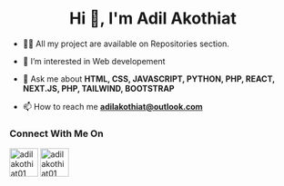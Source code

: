 <h1 align='center'>Hi 👋, I'm Adil Akothiat</h1>

- 👨‍💻 All my project are available on Repositories section.

- 👀 I’m interested in Web developement 

- 💬 Ask me about **HTML, CSS, JAVASCRIPT, PYTHON, PHP, REACT, NEXT.JS, PHP, TAILWIND, BOOTSTRAP**

- 📫 How to reach me **adilakothiat@outlook.com**

<h3>Connect With Me On </h3>
<a href='https://www.instagram.com/adilakothiat01/'><img src='https://img.icons8.com/fluency/512/instagram-new.png' alt='adilakothiat01' height='50' width='50'/></a>
<a href='https://www.linkedin.com/in/adil-akothiat-560674221/'><img src='https://img.icons8.com/fluency/512/linkedin.png' alt='adilakothiat01' height='50' width='50'/></a>
  
<!---
Adil-Akothiat/Adil-Akothiat is a ✨ special ✨ repository because its `README.md` (this file) appears on your GitHub profile.
You can click the Preview link to take a look at your changes.
--->

